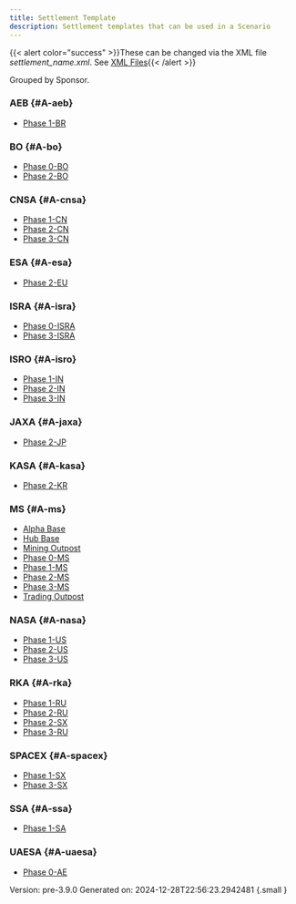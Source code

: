 ```yaml
---
title: Settlement Template
description: Settlement templates that can be used in a Scenario
---
```





{{< alert color="success" >}}These can be changed via the XML file _settlement_name.xml_. See [XML Files](/docs/guide/xml-files/){{< /alert >}}


Grouped by Sponsor.

### AEB {#A-aeb}

- [Phase 1-BR](../settlement/phase-1-br)

### BO {#A-bo}

- [Phase 0-BO](../settlement/phase-0-bo)
- [Phase 2-BO](../settlement/phase-2-bo)

### CNSA {#A-cnsa}

- [Phase 1-CN](../settlement/phase-1-cn)
- [Phase 2-CN](../settlement/phase-2-cn)
- [Phase 3-CN](../settlement/phase-3-cn)

### ESA {#A-esa}

- [Phase 2-EU](../settlement/phase-2-eu)

### ISRA {#A-isra}

- [Phase 0-ISRA](../settlement/phase-0-isra)
- [Phase 3-ISRA](../settlement/phase-3-isra)

### ISRO {#A-isro}

- [Phase 1-IN](../settlement/phase-1-in)
- [Phase 2-IN](../settlement/phase-2-in)
- [Phase 3-IN](../settlement/phase-3-in)

### JAXA {#A-jaxa}

- [Phase 2-JP](../settlement/phase-2-jp)

### KASA {#A-kasa}

- [Phase 2-KR](../settlement/phase-2-kr)

### MS {#A-ms}

- [Alpha Base](../settlement/alpha-base)
- [Hub Base](../settlement/hub-base)
- [Mining Outpost](../settlement/mining-outpost)
- [Phase 0-MS](../settlement/phase-0-ms)
- [Phase 1-MS](../settlement/phase-1-ms)
- [Phase 2-MS](../settlement/phase-2-ms)
- [Phase 3-MS](../settlement/phase-3-ms)
- [Trading Outpost](../settlement/trading-outpost)

### NASA {#A-nasa}

- [Phase 1-US](../settlement/phase-1-us)
- [Phase 2-US](../settlement/phase-2-us)
- [Phase 3-US](../settlement/phase-3-us)

### RKA {#A-rka}

- [Phase 1-RU](../settlement/phase-1-ru)
- [Phase 2-RU](../settlement/phase-2-ru)
- [Phase 2-SX](../settlement/phase-2-sx)
- [Phase 3-RU](../settlement/phase-3-ru)

### SPACEX {#A-spacex}

- [Phase 1-SX](../settlement/phase-1-sx)
- [Phase 3-SX](../settlement/phase-3-sx)

### SSA {#A-ssa}

- [Phase 1-SA](../settlement/phase-1-sa)

### UAESA {#A-uaesa}

- [Phase 0-AE](../settlement/phase-0-ae)


Version: pre-3.9.0 Generated on: 2024-12-28T22:56:23.2942481
{.small }